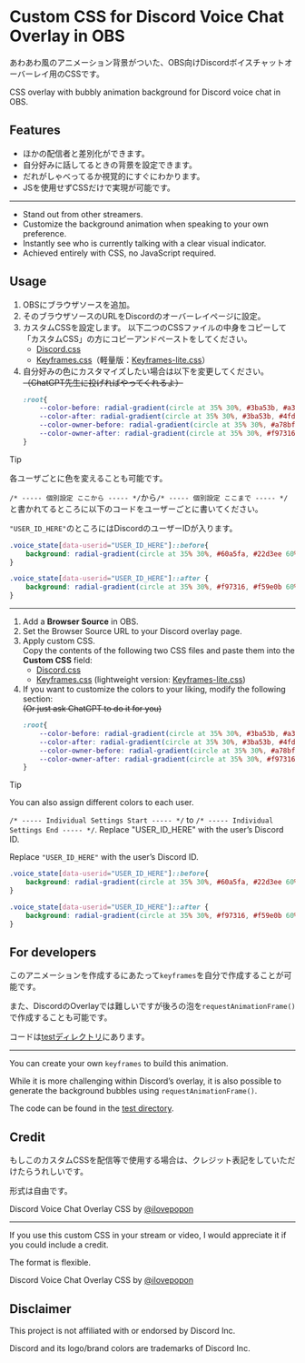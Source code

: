 # Custom CSS for Discord Voice Chat Overlay in OBS

あわあわ風のアニメーション背景がついた、OBS向けDiscordボイスチャットオーバーレイ用のCSSです。

CSS overlay with bubbly animation background for Discord voice chat in OBS.

## Features

- ほかの配信者と差別化ができます。
- 自分好みに話してるときの背景を設定できます。
- だれがしゃべってるか視覚的にすぐにわかります。
- JSを使用せずCSSだけで実現が可能です。

---

- Stand out from other streamers.  
- Customize the background animation when speaking to your own preference.  
- Instantly see who is currently talking with a clear visual indicator.  
- Achieved entirely with CSS, no JavaScript required.  


## Usage

1. OBSにブラウザソースを追加。
2. そのブラウザソースのURLをDiscordのオーバーレイページに設定。
3. カスタムCSSを設定します。
   以下二つのCSSファイルの中身をコピーして「カスタムCSS」の方にコピーアンドペーストをしてください。
   - [Discord.css](./discord.css)
   - [Keyframes.css](./keyframes.css)（軽量版：[Keyframes-lite.css](./keyframes-lite.css)）
4. 自分好みの色にカスタマイズしたい場合は以下を変更してください。
   ~~（ChatGPT先生に投げればやってくれるよ）~~
   ```css
   :root{
	   --color-before: radial-gradient(circle at 35% 30%, #3ba53b, #a3e635 60%, #bef264);
	   --color-after: radial-gradient(circle at 35% 30%, #3ba53b, #4fd64f 60%, #2a7a2a);
	   --color-owner-before: radial-gradient(circle at 35% 30%, #a78bfa, #60a5fa 60%, #22d3ee);
	   --color-owner-after: radial-gradient(circle at 35% 30%, #f97316, #f59e0b 60%, #ef4444);
   }
   ```

> [!TIP]
> 各ユーザごとに色を変えることも可能です。
> 
> `/* ----- 個別設定 ここから ----- */`から`/* ----- 個別設定 ここまで ----- */`と書かれてるところに以下のコードをユーザーごとに書いてください。
>
> `"USER_ID_HERE"`のところにはDiscordのユーザーIDが入ります。
> 
> ```css
> .voice_state[data-userid="USER_ID_HERE"]::before{
>     background: radial-gradient(circle at 35% 30%, #60a5fa, #22d3ee 60%, #a78bfa);
> }
>
> .voice_state[data-userid="USER_ID_HERE"]::after {
>     background: radial-gradient(circle at 35% 30%, #f97316, #f59e0b 60%, #ef4444);
> }
> ```

--- 

1. Add a **Browser Source** in OBS.  
2. Set the Browser Source URL to your Discord overlay page.  
3. Apply custom CSS.  
   Copy the contents of the following two CSS files and paste them into the **Custom CSS** field:  
   - [Discord.css](./discord.css)  
   - [Keyframes.css](./keyframes.css) (lightweight version: [Keyframes-lite.css](./keyframes-lite.css))  
4. If you want to customize the colors to your liking, modify the following section:  
   ~~(Or just ask ChatGPT to do it for you)~~  
   ```css
   :root{
	   --color-before: radial-gradient(circle at 35% 30%, #3ba53b, #a3e635 60%, #bef264);
	   --color-after: radial-gradient(circle at 35% 30%, #3ba53b, #4fd64f 60%, #2a7a2a);
	   --color-owner-before: radial-gradient(circle at 35% 30%, #a78bfa, #60a5fa 60%, #22d3ee);
	   --color-owner-after: radial-gradient(circle at 35% 30%, #f97316, #f59e0b 60%, #ef4444);
   }
   ```

> [!TIP]
> You can also assign different colors to each user.
> 
> `/* ----- Individual Settings Start ----- */` to `/* ----- Individual Settings End ----- */`. Replace "USER_ID_HERE" with the user’s Discord ID.
>
> Replace `"USER_ID_HERE"` with the user’s Discord ID.
> 
> ```css
> .voice_state[data-userid="USER_ID_HERE"]::before{
>     background: radial-gradient(circle at 35% 30%, #60a5fa, #22d3ee 60%, #a78bfa);
> }
>
> .voice_state[data-userid="USER_ID_HERE"]::after {
>     background: radial-gradient(circle at 35% 30%, #f97316, #f59e0b 60%, #ef4444);
> }
> ```

## For developers

このアニメーションを作成するにあたって`keyframes`を自分で作成することが可能です。

また、DiscordのOverlayでは難しいですが後ろの泡を`requestAnimationFrame()`で作成することも可能です。

コードは[testディレクトリ](./test)にあります。

---

You can create your own `keyframes` to build this animation.  

While it is more challenging within Discord’s overlay, it is also possible to generate the background bubbles using `requestAnimationFrame()`.  

The code can be found in the [test directory](./test).  

## Credit

もしこのカスタムCSSを配信等で使用する場合は、クレジット表記をしていただけたらうれしいです。

形式は自由です。  

Discord Voice Chat Overlay CSS by [@ilovepopon](https://x.com/ilovepopon)

---

If you use this custom CSS in your stream or video, I would appreciate it if you could include a credit. 

The format is flexible.  

Discord Voice Chat Overlay CSS by [@ilovepopon](https://x.com/ilovepopon)


## Disclaimer 

This project is not affiliated with or endorsed by Discord Inc. 

Discord and its logo/brand colors are trademarks of Discord Inc.
